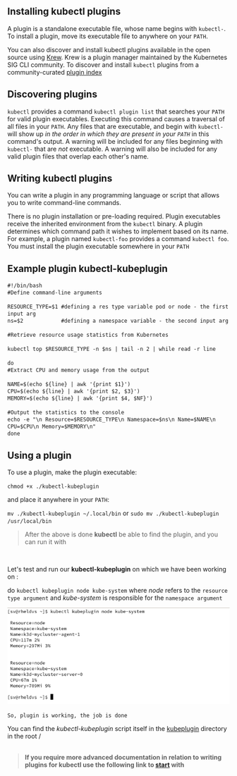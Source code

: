 ## Installing kubectl plugins

A plugin is a standalone executable file, whose name begins with  `kubectl-`. To install a plugin, move its executable file to anywhere on your  `PATH`.

You can also discover and install kubectl plugins available in the open source using  [Krew](https://krew.dev/). Krew is a plugin manager maintained by the Kubernetes SIG CLI community.
To discover and install  `kubectl`  plugins from a community-curated  [plugin index](https://krew.sigs.k8s.io/plugins/)

## Discovering plugins
`kubectl`  provides a command  `kubectl plugin list`  that searches your  `PATH`  for valid plugin executables. Executing this command causes a traversal of all files in your  `PATH`. Any files that are executable, and begin with  `kubectl-`  will show up  _in the order in which they are present in your  `PATH`_  in this command's output. A warning will be included for any files beginning with  `kubectl-`  that are  _not_  executable. A warning will also be included for any valid plugin files that overlap each other's name.

## Writing kubectl plugins

You can write a plugin in any programming language or script that allows you to write command-line commands.

There is no plugin installation or pre-loading required. Plugin executables receive the inherited environment from the  `kubectl`  binary. A plugin determines which command path it wishes to implement based on its name. For example, a plugin named  `kubectl-foo`  provides a command  `kubectl foo`. You must install the plugin executable somewhere in your  `PATH`

## Example plugin kubectl-kubeplugin

    #!/bin/bash
    #Define command-line arguments
    
    RESOURCE_TYPE=$1 #defining a res type variable pod or node - the first input arg
    ns=$2            #defining a namespace variable - the second input arg
       
    #Retrieve resource usage statistics from Kubernetes
    
    kubectl top $RESOURCE_TYPE -n $ns | tail -n 2 | while read -r line
    
    do
    #Extract CPU and memory usage from the output
    
    NAME=$(echo ${line} | awk '{print $1}')
    CPU=$(echo ${line} | awk '{print $2, $3}')
    MEMORY=$(echo ${line} | awk '{print $4, $NF}')
    
    #Output the statistics to the console
    echo -e "\n Resource=$RESOURCE_TYPE\n Namespace=$ns\n Name=$NAME\n CPU=$CPU\n Memory=$MEMORY\n"
    done

## Using a plugin
To use a plugin, make the plugin executable:  

`chmod +x ./kubectl-kubeplugin`

and place it anywhere in your `PATH`:

 `mv ./kubectl-kubeplugin ~/.local/bin` or `sudo mv ./kubectl-kubeplugin /usr/local/bin` 
> After the above is done **kubectl** be able to find the plugin, and you can run it with
<br>

Let's test and run our **kubectl-kubeplugin** on which we have been working on :

do    `kubectl kubeplugin node kube-system` where *node* refers to the `resource type argument` and *kube-system* is responsible for the `namespace argument`
    
 ![kubectl-kubepligin](/img/kubectl-kubeplugin.png)  

    So, plugin is working, the job is done
    
You can find the *kubectl-kubeplugin* script itself in the [kubeplugin](/kubeplugin) directory in the root /
<br>
<br>

> **If you require more advanced documentation in relation to writing plugins for kubectl use the following link to [start](https://kubernetes.io/docs/tasks/extend-kubectl/kubectl-plugins/) with**
